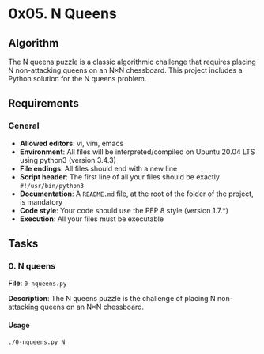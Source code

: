 # 0x05. N Queens

## Algorithm

The N queens puzzle is a classic algorithmic challenge that requires placing N non-attacking queens on an N×N chessboard. This project includes a Python solution for the N queens problem.

## Requirements

### General

- **Allowed editors**: vi, vim, emacs
- **Environment**: All files will be interpreted/compiled on Ubuntu 20.04 LTS using python3 (version 3.4.3)
- **File endings**: All files should end with a new line
- **Script header**: The first line of all your files should be exactly `#!/usr/bin/python3`
- **Documentation**: A `README.md` file, at the root of the folder of the project, is mandatory
- **Code style**: Your code should use the PEP 8 style (version 1.7.*)
- **Execution**: All your files must be executable

## Tasks

### 0. N queens

**File**: `0-nqueens.py`

**Description**: The N queens puzzle is the challenge of placing N non-attacking queens on an N×N chessboard.

#### Usage

```bash
./0-nqueens.py N

